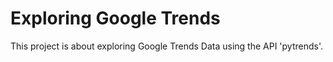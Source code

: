 # Exploring Google Trends
This project is about exploring Google Trends Data using the API 'pytrends'.
